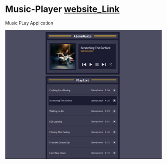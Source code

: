 # Music-Player [website_Link](https://kumarshivam04203.github.io/Music-Player/)
Music PLay Application

![Main Page](music.png)
